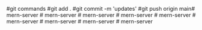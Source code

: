 #git commands
#git add .
#git commit -m 'updates'
#git push origin main#   m e r n - s e r v e r  
 #   m e r n - s e r v e r  
 #   m e r n - s e r v e r  
 #   m e r n - s e r v e r  
 #   m e r n - s e r v e r  
 #   m e r n - s e r v e r  
 #   m e r n - s e r v e r  
 #   m e r n - s e r v e r  
 #   m e r n - s e r v e r  
 